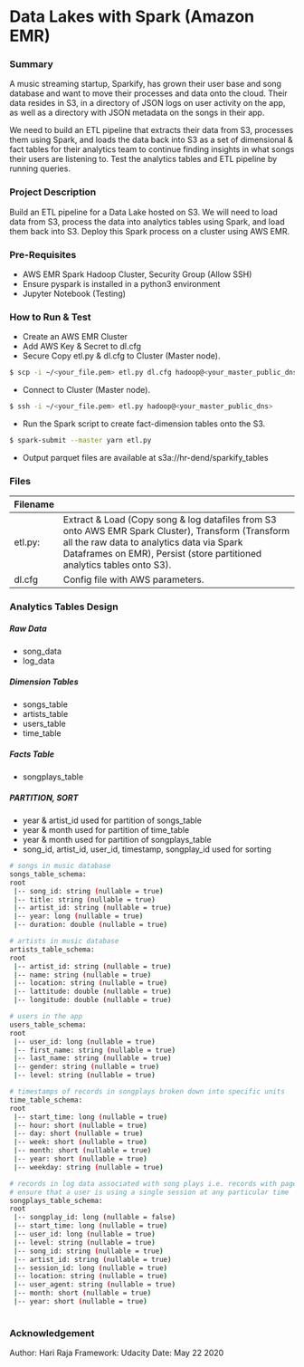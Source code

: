 # Data Lakes with Spark (Amazon EMR) 

### Summary

A music streaming startup, Sparkify, has grown their user base and song database and want to move their processes and data onto the cloud. Their data resides in S3, in a directory of JSON logs on user activity on the app, as well as a directory with JSON metadata on the songs in their app.

We need to build an ETL pipeline that extracts their data from S3, processes them using Spark, and loads the data back into S3 as a set of dimensional & fact tables for their analytics team to continue finding insights in what songs their users are listening to. Test the analytics tables and ETL pipeline by running queries.

### Project Description

Build an ETL pipeline for a Data Lake hosted on S3. We will need to load data from S3, process the data into analytics tables using Spark, and load them back into S3. Deploy this Spark process on a cluster using AWS EMR.

### Pre-Requisites
* AWS EMR Spark Hadoop Cluster, Security Group (Allow SSH)
* Ensure pyspark is installed in a python3 environment
* Jupyter Notebook (Testing)

### How to Run & Test

* Create an AWS EMR Cluster
* Add AWS Key & Secret to dl.cfg
* Secure Copy etl.py & dl.cfg to Cluster (Master node). 
```sh
$ scp -i ~/<your_file.pem> etl.py dl.cfg hadoop@<your_master_public_dns>:/home/hadoop
```
* Connect to Cluster (Master node). 
```sh
$ ssh -i ~/<your_file.pem> etl.py hadoop@<your_master_public_dns>
```
* Run the Spark script to create fact-dimension tables onto the S3.
```sh
$ spark-submit --master yarn etl.py
```
* Output parquet files are available at s3a://hr-dend/sparkify_tables

### Files
| Filename |  |
| ------ | ------ |
| etl.py: | Extract & Load (Copy song & log datafiles from S3 onto AWS EMR Spark Cluster), Transform  (Transform all the raw data to analytics data via Spark Dataframes on EMR), Persist (store partitioned analytics tables onto S3). |
| dl.cfg | Config file with AWS parameters. |

### Analytics Tables Design
##### Raw Data  
- song_data
- log_data

##### Dimension Tables
- songs_table
- artists_table
- users_table
- time_table

##### Facts Table
- songplays_table

##### PARTITION, SORT
- year & artist_id used for partition of songs_table
- year & month used for partition of time_table
- year & month used for partition of songplays_table
- song_id, artist_id, user_id, timestamp, songplay_id used for sorting

```sh
# songs in music database
songs_table_schema:
root
 |-- song_id: string (nullable = true)
 |-- title: string (nullable = true)
 |-- artist_id: string (nullable = true)
 |-- year: long (nullable = true)
 |-- duration: double (nullable = true)

# artists in music database
artists_table_schema:
root
 |-- artist_id: string (nullable = true)
 |-- name: string (nullable = true)
 |-- location: string (nullable = true)
 |-- lattitude: double (nullable = true)
 |-- longitude: double (nullable = true)

# users in the app
users_table_schema:
root
 |-- user_id: long (nullable = true)
 |-- first_name: string (nullable = true)
 |-- last_name: string (nullable = true)
 |-- gender: string (nullable = true)
 |-- level: string (nullable = true)

# timestamps of records in songplays broken down into specific units
time_table_schema:
root
 |-- start_time: long (nullable = true)
 |-- hour: short (nullable = true)
 |-- day: short (nullable = true)
 |-- week: short (nullable = true)
 |-- month: short (nullable = true)
 |-- year: short (nullable = true)
 |-- weekday: string (nullable = true)

# records in log data associated with song plays i.e. records with page 'NextSong'
# ensure that a user is using a single session at any particular time
songplays_table_schema:
root
 |-- songplay_id: long (nullable = false)
 |-- start_time: long (nullable = true)
 |-- user_id: long (nullable = true)
 |-- level: string (nullable = true)
 |-- song_id: string (nullable = true)
 |-- artist_id: string (nullable = true)
 |-- session_id: long (nullable = true)
 |-- location: string (nullable = true)
 |-- user_agent: string (nullable = true)
 |-- month: short (nullable = true)
 |-- year: short (nullable = true)
 
 ```

### Acknowledgement
Author: Hari Raja
Framework: Udacity
Date: May 22 2020
